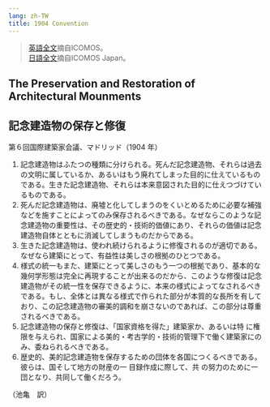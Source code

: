 ```yaml
---
lang: zh-TW
title: 1904 Convention
---
```

> [英語全文](https://www.icomos.org/charters/gardens_e.pdf)摘自ICOMOS。  
> [日語全文](https://icomosjapan.org/static/homepage/charter/others1904.pdf)摘自ICOMOS Japan。

## The Preservation and Restoration of Architectural Mounments
## 記念建造物の保存と修復
第６回国際建築家会議、マドリッド（1904 年）

1. 記念建造物はふたつの種類に分けられる。死んだ記念建造物、それらは過去の文明に属しているか、あるいはもう廃れてしまった目的に仕えているものである。生きた記念建造物、それらは本来意図された目的に仕えつづけているものである。
2. 死んだ記念建造物は、廃墟と化してしまうのをくいとめるために必要な補強などを施すことによってのみ保存されるべきである。なぜならこのような記念建造物の重要性は、その歴史的・技術的価値にあり、それらの価値は記念建造物自体とともに消滅してしまうものだからである。
3. 生きた記念建造物は、使われ続けられるように修復されるのが適切である。なぜなら建築にとって、有益性は美しさの根拠のひとつである。
4. 様式の統一もまた、建築にとって美しさのもう一つの根拠であり、基本的な幾何学形態は完全に再現することが出来るのだから、このような修復は記念建造物がその統一性を保存できるように、本来の様式によってなされるべきである。もし、全体とは異なる様式で作られた部分が本質的な長所を有しており、この記念建造物の審美的調和を崩さないのであれば、この部分は尊重されるべきである。
5. 記念建造物の保存と修復は、「国家資格を得た」建築家か、あるいは特 に権限を与えられ、国家による美的・考古学的・技術的管理下で働く建築家にのみ、委ねられるべきである。
6. 歴史的、美的記念建造物を保存するための団体を各国につくるべきである。彼らは、国そして地方の財産の一 目録作成に際して、共 の努力のために一団となり、共同して働くだろう。

（池亀　訳）